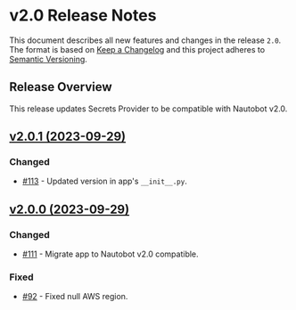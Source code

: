 # v2.0 Release Notes

This document describes all new features and changes in the release `2.0`. The format is based on [Keep a Changelog](https://keepachangelog.com/en/1.0.0/) and this project adheres to [Semantic Versioning](https://semver.org/spec/v2.0.0.html).

## Release Overview

This release updates Secrets Provider to be compatible with Nautobot v2.0.

## [v2.0.1 (2023-09-29)](https://github.com/nautobot/nautobot-app-secrets-providers/releases/tag/v2.0.1)

### Changed

- [#113](https://github.com/nautobot/nautobot-app-secrets-providers/issues/113) - Updated version in app's `__init__.py`.

## [v2.0.0 (2023-09-29)](https://github.com/nautobot/nautobot-app-secrets-providers/releases/tag/v2.0.0)

### Changed

- [#111](https://github.com/nautobot/nautobot-app-secrets-providers/issues/111) - Migrate app to Nautobot v2.0 compatible.

### Fixed

- [#92](https://github.com/nautobot/nautobot-app-secrets-providers/issues/92) - Fixed null AWS region.